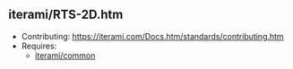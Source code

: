 iterami/RTS-2D.htm
------------------

* Contributing: https://iterami.com/Docs.htm/standards/contributing.htm
* Requires:
  * [iterami/common](https://github.com/iterami/common)
